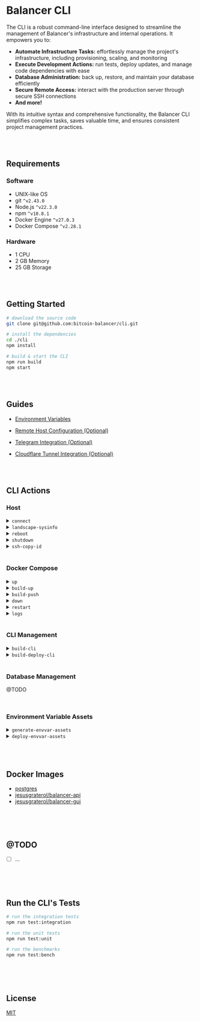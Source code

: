 # Balancer CLI

The CLI is a robust command-line interface designed to streamline the management of Balancer's infrastructure and internal operations.  It empowers you to:

* **Automate Infrastructure Tasks:** effortlessly manage the project's infrastructure, including provisioning, scaling, and monitoring
* **Execute Development Actions:**  run tests, deploy updates, and manage code dependencies with ease
* **Database Administration:**  back up, restore, and maintain your database efficiently
* **Secure Remote Access:** interact with the production server through secure SSH connections
* **And more!**

With its intuitive syntax and comprehensive functionality, the Balancer CLI simplifies complex tasks, saves valuable time, and ensures consistent project management practices.





<br/>
<br/>

## Requirements

### Software

- UNIX-like OS
- git `^v2.43.0`
- Node.js `^v22.3.0`
- npm `^v10.8.1`
- Docker Engine `^v27.0.3`
- Docker Compose `^v2.28.1`

### Hardware

- 1 CPU
- 2 GB Memory
- 25 GB Storage




<br/>
<br/>

## Getting Started

```bash
# download the source code
git clone git@github.com:bitcoin-balancer/cli.git

# install the dependencies
cd ./cli
npm install

# build & start the CLI
npm run build
npm start
```





<br/>
<br/>

## Guides

- [Environment Variables](./docs/environment-variables/index.md)

- [Remote Host Configuration (Optional)](./docs/remote-host/index.md)

- [Telegram Integration (Optional)](./docs/telegram/index.md)

- [Cloudflare Tunnel Integration (Optional)](./docs/cloudflare-tunnel/index.md)




<br/>
<br/>

## CLI Actions

### Host

<details>
  <summary><code>connect</code></summary>
  <br/>
  Establishes a SSH Connection with the remote host.

  ```bash
  ssh root@ip
  ```
  <br/>
</details>
<details>
  <summary><code>landscape-sysinfo</code></summary>
  <br/>
  Executes the landscape-sysinfo binary and prints its results.

  ```bash
  ssh root@ip landscape-sysinfo
  ```
  <br/>
</details>
<details>
  <summary><code>reboot</code></summary>
  <br/>
  Reboots the remote host immediately.

  ```bash
  ssh root@ip reboot
  ```
  <br/>
</details>
<details>
  <summary><code>shutdown</code></summary>
  <br/>
  Shuts down the remote host immediately.

  ```bash
  ssh root@ip poweroff
  ```
  <br/>
</details>
<details>
  <summary><code>ssh-copy-id</code></summary>
  <br/>
  Copies the SSH Public Key specified in the config file into the remote server.

  ```bash
  ssh-copy-id root@ip
  ```
  <br/>
</details>





<br/>

### Docker Compose

<details>
  <summary><code>up</code></summary>
  <br/>
  Builds, (re)creates, starts, and attaches to containers for a service. An optional variation can be provided in order to generate the custom <code>compose.yaml</code> file and start the containers in the chosen mode.

  <br/>

  When executed on the local host, it runs:
  ```bash
  docker compose up --detach
  ```

  In contrast, when executed on the remote host, it always pulls the latest images from the registry (Docker Hub):
  ```bash
  docker compose up --pull always --no-build --detach
  ```

  <br/>
  The following variations are supported:

  - <code>up:test-mode</code> used to run unit, integration or benchmark tests locally

  - <code>up:restore-mode</code> used to restore a database backup that was generated in the past

  <br/>
</details>
<details>
  <summary><code>build-up</code></summary>
  <br/>
  Builds all the images and starts the containers. An optional variation can be provided in order to generate the custom <code>compose.yaml</code> file and start the containers in the chosen mode.

  <br/>

  When executed on the local host, it runs:
  ```bash
  docker compose up --build --detach
  ```

  In contrast, when executed on the remote host, it never builds the images. Instead, it always pulls them from the registry (Docker Hub):
  ```bash
  docker compose up --pull always --no-build --detach
  ```

  <br/>
  The following variations are supported:

  - <code>build-up:test-mode</code> used to run unit, integration or benchmark tests locally

  - <code>build-up:restore-mode</code> used to restore a database backup that was generated in the past

  <br/>
</details>
<details>
  <summary><code>build-push</code></summary>
  <br/>
  Builds all the images and pushes them to the registry (Docker Hub).

  ```bash
  docker compose build --push
  ```
  <br/>
</details>

<details>
  <summary><code>down</code></summary>
  <br/>
  Stops containers and removes containers, networks, volumes, and images created by <code>up</code>.

  ```bash
  docker compose down
  ```
  <br/>
</details>
<details>
  <summary><code>restart</code></summary>
  <br/>
  Restarts all stopped and running services.

  ```bash
  docker compose restart
  ```
  <br/>
</details>

<details>
  <summary><code>logs</code></summary>
  <br/>
  Displays log output from all services. If a variation is provided, it narrows down the logs to a specific service.

  ```bash
  docker compose logs -f
  ```

  <br/>
  The following variations are supported:

  - <code>logs:postgres</code> displays log output from the postgres service

  - <code>logs:api</code> displays log output from the api service

  - <code>logs:gui</code> displays log output from the gui service
  <br/>
</details>




<br/>

### CLI Management

<details>
  <summary><code>build-cli</code></summary>
  <br/>
  Executes the script to generate a build of the CLI straight from the source code.

  ```bash
  npm run build
  ```
  <br/>
</details>
<details>
  <summary><code>build-deploy-cli</code></summary>
  <br/>
  Deploys the CLI from its source in the local host to the remote host.

  Firstly, it creates the root directory (if it doesn't already exist):

  ```bash
  ssh root@ip mkdir -p cli
  ```

  Then, it deploys the source code files and lastly, it installs the dependencies:

  ```bash
  ssh root@ip cd cli && npm ci --omit=dev
  ```
  <br/>
</details>





<br/>

### Database Management

@TODO





<br/>

### Environment Variable Assets

<details>
  <summary><code>generate-envvar-assets</code></summary>
  <br/>
  Generates the environment variable assets based on a source file and places the results in a custom path.
  <br/>

</details>
<details>
  <summary><code>deploy-envvar-assets</code></summary>
  <br/>
  Deploys the environment variable assets to the remote host from a custom source path.

  **Note:** assets are generated by the <code>generate-envvar-assets</code> action.

  ```bash
  scp -r ./assets/secrets root@ip:cli/secrets
  scp ./assets/.env root@ip:cli/.env
  # assets/
  #     │
  #     secrets/
  #     │     └───...
  #     .env
  ```

  Once the deployment is complete, the proper permissions are set on each secret file:
  
  ```bash
  chmod u=rwx,o=r secrets/SECRET_NAME.txt
  ```

  <br/>
</details>





<br/>
<br/>
<br/>

## Docker Images

- [postgres](https://hub.docker.com/_/postgres)
- [jesusgraterol/balancer-api](https://hub.docker.com/r/jesusgraterol/balancer-api)
- [jesusgraterol/balancer-gui](https://hub.docker.com/r/jesusgraterol/balancer-gui)





<br/>
<br/>
<br/>

## @TODO

- [ ] ...





<br/>
<br/>
<br/>

## Run the CLI's Tests

```bash
# run the integration tests
npm run test:integration

# run the unit tests
npm run test:unit

# run the benchmarks
npm run test:bench
```





<br/>
<br/>
<br/>

## License

[MIT](https://choosealicense.com/licenses/mit/)